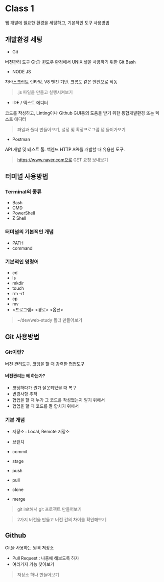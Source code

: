 # Class 1

웹 개발에 필요한 환경을 세팅하고, 기본적인 도구 사용방법

## 개발환경 세팅

* Git

버전관리 도구 Git과 윈도우 환경에서 UNIX 쉘을 사용하기 위한 Git Bash

* NODE JS

자바스크립트 런타임. V8 엔진 기반. 크롬도 같은 엔진으로 작동

> .js 파일을 만들고 실행시켜보기

* IDE / 텍스트 에디터

코드를 작성하고, Linting이나 Github GUI등의 도움을 받기 위한 통합개발환경 또는 텍스트 에디터

> 파일과 폴더 만들어보기, 설정 및 확장프로그램 탭 들어가보기

* Postman

API 개발 및 테스트 툴. 백엔드 HTTP API를 개발할 때 유용한 도구.

> https://www.naver.com으로 GET 요청 보내보기

## 터미널 사용방법

### Terminal의 종류

* Bash
* CMD
* PowerShell
* Z Shell

### 터미널의 기본적인 개념

* PATH
* command

### 기본적인 명령어

* cd
* ls
* mkdir
* touch
* rm -rf
* cp
* mv
* <프로그램> <경로> <옵션>

> ~/dev/web-study 폴더 만들어보기

## Git 사용방법

### Git이란?

버전 관리도구. 코딩을 할 때 강력한 협업도구

#### 버전관리는 왜 하는가?

* 코딩하다가 뭔가 잘못되었을 때 복구
* 변경사항 추적
* 협업을 할 때 누가 그 코드를 작성했는지 알기 위해서
* 협업을 할 때 코드를 잘 합치기 위해서

### 기본 개념

* 저장소 : Local, Remote 저장소
* 브랜치

* commit
* stage
* push
* pull
* clone
* merge

> git init해서 git 프로젝트 만들어보기

> 2가지 버전을 만들고 버전 간의 차이를 확인해보기

## Github

Git을 사용하는 원격 저장소

* Pull Request : 나중에 해보도록 하자
* 여러가지 기능 찾아보기

> 저장소 하나 만들어보기

